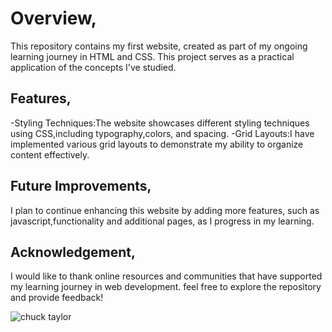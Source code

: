 # Overview,
  This repository contains my first website, created as part of my ongoing learning journey in HTML and CSS. This project serves as a practical application of the concepts I've studied.
## Features,
 -Styling Techniques:The website showcases different styling techniques using CSS,including typography,colors, and spacing.
 -Grid Layouts:I have implemented various grid layouts to demonstrate my ability to organize content effectively.
## Future Improvements, 
 I plan to continue enhancing this website by adding more features, such as javascript,functionality and additional pages, as I progress in my learning.
## Acknowledgement,
 I would like to thank online resources and communities that have supported my learning journey in web development.
   feel free to explore the repository and provide feedback!


   ![chuck taylor](https://github.com/user-attachments/assets/d994b5d9-a502-4f96-b77f-615c48e98cd6)

    
   
